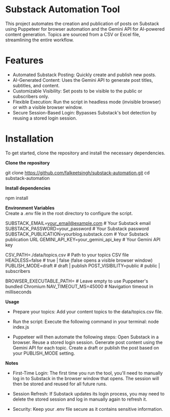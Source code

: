 # Substack Automation Tool
This project automates the creation and publication of posts on Substack using Puppeteer for browser automation and the Gemini API for AI-powered content generation. Topics are sourced from a CSV or Excel file, streamlining the entire workflow.

# Features
* Automated Substack Posting: Quickly create and publish new posts.
* AI-Generated Content: Uses the Gemini API to generate post titles, subtitles, and content.
* Customizable Visibility: Set posts to be visible to the public or subscribers only.
* Flexible Execution: Run the script in headless mode (invisible browser) or with a visible browser window.
* Secure Session-Based Login: Bypasses Substack's bot detection by reusing a stored login session.

# Installation
To get started, clone the repository and install the necessary dependencies.

**Clone the repository**   

git clone https://github.com/falkeetsingh/substack-automation.git
cd substack-automation

**Install dependencies**   

npm install

**Environment Variables**   
Create a .env file in the root directory to configure the script.

SUBSTACK_EMAIL=your_email@example.com # Your Substack email
SUBSTACK_PASSWORD=your_password # Your Substack password
SUBSTACK_PUBLICATION=yourblog.substack.com # Your Substack publication URL
GEMINI_API_KEY=your_gemini_api_key # Your Gemini API key

CSV_PATH=./data/topics.csv # Path to your topics CSV file
HEADLESS=false # true | false (false opens a visible browser window)
PUBLISH_MODE=draft # draft | publish
POST_VISIBILITY=public # public | subscribers

BROWSER_EXECUTABLE_PATH= # Leave empty to use Puppeteer's bundled Chromium
NAV_TIMEOUT_MS=45000 # Navigation timeout in milliseconds

**Usage**  
* Prepare your topics: Add your content topics to the data/topics.csv file.

* Run the script: Execute the following command in your terminal:
node index.js

* Puppeteer will then automate the following steps:
Open Substack in a browser.
Reuse a stored login session.
Generate post content using the Gemini API for each topic.
Create a draft or publish the post based on your PUBLISH_MODE setting.

**Notes**
* First-Time Login: The first time you run the tool, you'll need to manually log in to Substack in the browser window that opens. The session will then be stored and reused for all future runs.

* Session Refresh: If Substack updates its login process, you may need to delete the stored session and log in manually again to refresh it.

* Security: Keep your .env file secure as it contains sensitive information.
